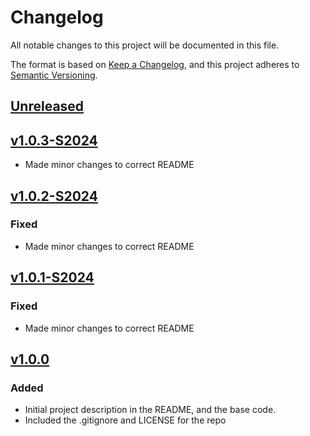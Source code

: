 # Changelog

All notable changes to this project will be documented in this file.

The format is based on [Keep a Changelog](https://keepachangelog.com/en/1.0.0/),
and this project adheres to [Semantic Versioning](https://semver.org/spec/v2.0.0.html).

## [Unreleased]

## [v1.0.3-S2024]

- Made minor changes to correct README

## [v1.0.2-S2024]

### Fixed

- Made minor changes to correct README

## [v1.0.1-S2024]

### Fixed

- Made minor changes to correct README

## [v1.0.0]

### Added

- Initial project description in the README, and the base code.
- Included the .gitignore and LICENSE for the repo

[unreleased]: https://github.com/cei-cs181/lab00/compare/v1.0.3-S2024...HEAD
[v1.0.3-S2024]: https://github.com/cei-cs181/lab00/compare/v1.0.2-S2024...v1.0.3-S2024
[v1.0.2-S2024]: https://github.com/cei-cs181/lab00/compare/v1.0.1-S2024...v1.0.2-S2024
[v1.0.1-S2024]: https://github.com/cei-cs181/lab00/compare/v1.0.0...v1.0.1-S2024
[v1.0.0]: https://github.com/cei-cs181/lab00/releases/tag/v1.0.0
